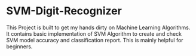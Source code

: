 # SVM-Digit-Recognizer

This Project is built to get my hands dirty on Machine Learning Algorithms.
It contains basic implementation of SVM Algorithm to create and check SVM model accuracy and classification report.
This is mainly helpful for beginners.
